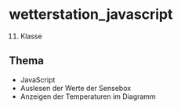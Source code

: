 # wetterstation_javascript

11. Klasse

## Thema
* JavaScript
* Auslesen der Werte der Sensebox
* Anzeigen der Temperaturen im Diagramm
